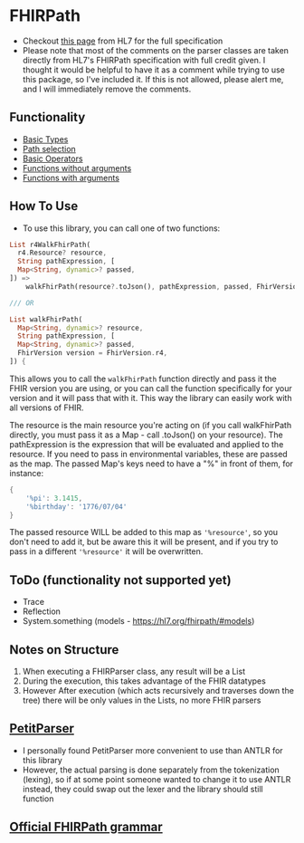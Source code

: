 # FHIRPath

- Checkout [this page](https://hl7.org/fhirpath/) from HL7 for the full specification
- Please note that most of the comments on the parser classes are taken directly from HL7's
FHIRPath specification with full credit given. I thought it would be helpful to have it as a comment while trying to use this package, so I've included it. If this is not allowed, please alert me, and
I will immediately remove the comments.

## Functionality

- [Basic Types](fhir_path/test/test_basic_types.dart)
- [Path selection](fhir_path/test/test_paths.dart)
- [Basic Operators](fhir_path/test/test_basic_operators.dart)
- [Functions without arguments](fhir_path/test/test_no_arg_fxns.dart)
- [Functions with arguments](fhir_path/test/test_arg_fxns.dart)

## How To Use

- To use this library, you can call one of two functions:

```dart
List r4WalkFhirPath(
  r4.Resource? resource,
  String pathExpression, [
  Map<String, dynamic>? passed,
]) =>
    walkFhirPath(resource?.toJson(), pathExpression, passed, FhirVersion.r4);

/// OR

List walkFhirPath(
  Map<String, dynamic>? resource,
  String pathExpression, [
  Map<String, dynamic>? passed,
  FhirVersion version = FhirVersion.r4,
]) {
```

This allows you to call the ```walkFhirPath``` function directly and pass it the FHIR version you are using, or you can call the function specifically for your version and it will pass that with it. This way the library can easily work with all versions of FHIR.

The resource is the main resource you're acting on (if you call walkFhirPath directly, you must pass it as a Map - call .toJson() on your resource). The pathExpression is the expression that will be evaluated and applied to the resource. If you need to pass in environmental variables, these are passed as the map. The passed Map's keys need to have a "%" in front of them, for instance:

```dart
{
    '%pi': 3.1415,
    '%birthday': '1776/07/04'
}
```

The passed resource WILL be added to this map as `'%resource'`, so you don't need to add it, but be aware this it will be present, and if you try to pass in a different `'%resource'` it will be overwritten.

## ToDo (functionality not supported yet)

- Trace
- Reflection
- System.something (models - https://hl7.org/fhirpath/#models)

## Notes on Structure

1. When executing a FHIRParser class, any result will be a List<dynamic>
2. During the execution, this takes advantage of the FHIR datatypes
3. However After execution (which acts recursively and traverses down the tree) there will be only values in the Lists, no more FHIR parsers

## [PetitParser](https://pub.dev/packages/petitparser)

- I personally found PetitParser more convenient to use than ANTLR for this library
- However, the actual parsing is done separately from the tokenization (lexing), so if at some point someone wanted to change it to use ANTLR instead, they could swap out the lexer and the library should still function

## [Official FHIRPath grammar](https://hl7.org/fhirpath/fhirpath.g4)